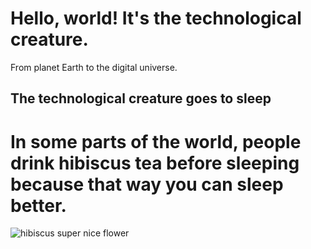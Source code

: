 # Hello, world! It's the technological creature.

From planet Earth to the digital universe.

## The technological creature goes to sleep

# In some parts of the world, people drink hibiscus tea before sleeping because that way you can sleep better.

![hibiscus super nice flower](https://commons.wikimedia.org/wiki/File:Waterdrops_White_Hibiscus_Inakanahalli_Coorg_Jun24_A7CR_01657.jpg)

